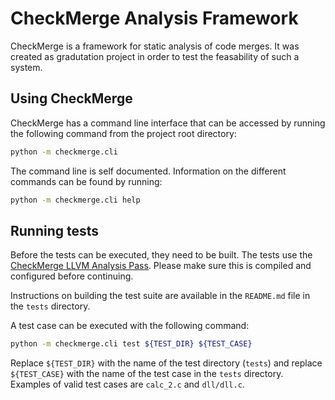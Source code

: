 # CheckMerge Analysis Framework

CheckMerge is a framework for static analysis of code merges. It was
created as gradutation project in order to test the feasability of such
a system.

## Using CheckMerge

CheckMerge has a command line interface that can be accessed by running
the following command from the project root directory:

```bash
python -m checkmerge.cli
```

The command line is self documented. Information on the different
commands can be found by running:

```bash
python -m checkmerge.cli help
```

## Running tests

Before the tests can be executed, they need to be built. The tests use
the [CheckMerge LLVM Analysis Pass](https://github.com/jjkester/checkmerge-llvm).
Please make sure this is compiled and configured before continuing.

Instructions on building the test suite are available in the `README.md`
file in the `tests` directory.

A test case can be executed with the following command:

```bash
python -m checkmerge.cli test ${TEST_DIR} ${TEST_CASE}
```

Replace `${TEST_DIR}` with the name of the test directory (`tests`) and
replace `${TEST_CASE}` with the name of the test case in the `tests`
directory. Examples of valid test cases are `calc_2.c` and `dll/dll.c`.
